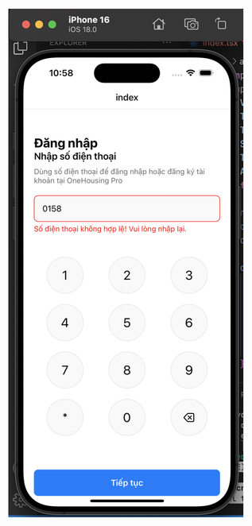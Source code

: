 ![Ảnh giao diện](https://github.com/zietbinn/BT4/blob/main/A%CC%89nh%20ma%CC%80n%20hi%CC%80nh%202025-02-18%20lu%CC%81c%2010.58.31.png)
